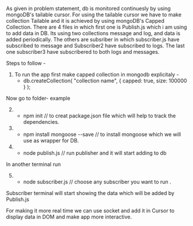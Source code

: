As given in problem statement, db is monitored continuesly by using mongoDB's tailable cursor.
For using the tailable cursor we have to make collection Tailable and it is achieved by using
mongoDB's Capped Collection.
There are 4 files in which first one is Publish.js which i am using to add data in DB.
Its using two collections message and log, and data is added periodically.
The others are subsriber in which subscriber.js have subscribed to message and Subscriber2 
have subscribed to logs. The last one subscriber3 have subscribered to both logs and messages.

Steps to follow - 
1. To run the app first make capped collection in mongodb explicitaly -
	* db.createCollection( "collection name", { capped: true, size: 100000 } );

Now go to folder- example 	

2. * npm init // to creat package.json file which will help to track the dependencies.	  

3. * npm install mongoose --save // to install mongoose which we will use as wrapper for DB.

4. * node publish.js // run publisher and it will start adding to db

In another terminal run

5. * node subscriber.js // choose any subscriber you want to run  .

Subscriber terminal will start showing the data which will be added by Publish.js 

For making it more real time we can use socket and add it in Cursor to display data in DOM and make 
app more interactive.
